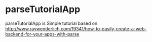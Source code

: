 parseTutorialApp
================

parseTutorialApp is Simple tutorial based on http://www.raywenderlich.com/19341/how-to-easily-create-a-web-backend-for-your-apps-with-parse
